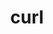 ---
title: "curl"
layout: cache
categories: [package, develop-2023-10-01]
meta: {"versions": ["7.88.1", "8.1.2"], "compilers": ["apple-clang@=14.0.0", "cce@=15.0.1", "gcc@=10.3.0", "gcc@=11.1.0", "gcc@=11.3.0", "gcc@=12.1.0", "gcc@=7.3.1", "gcc@=7.5.0", "oneapi@=2023.2.0"], "oss": ["amzn2", "rhel8", "sle_hpc15", "ubuntu18.04", "ubuntu20.04", "ubuntu22.04", "ventura"], "platforms": ["darwin", "linux"], "targets": ["aarch64", "neoverse_n1", "ppc64le", "x86_64", "x86_64_v3", "x86_64_v4", "zen4"], "stacks": ["aws-isc", "aws-isc-aarch64", "build_systems", "data-vis-sdk", "e4s", "e4s-cray-rhel", "e4s-cray-sles", "e4s-oneapi", "e4s-power", "gpu-tests", "ml-darwin-aarch64-mps", "ml-linux-x86_64-cpu", "ml-linux-x86_64-cuda", "ml-linux-x86_64-rocm", "radiuss", "radiuss-aws", "radiuss-aws-aarch64", "root", "tutorial"], "num_specs": 15, "num_specs_by_stack": {"root": 15, "ml-darwin-aarch64-mps": 1, "radiuss-aws-aarch64": 2, "aws-isc-aarch64": 2, "aws-isc": 1, "radiuss-aws": 1, "e4s-cray-rhel": 1, "e4s-oneapi": 1, "e4s-power": 2, "gpu-tests": 1, "e4s": 2, "data-vis-sdk": 1, "e4s-cray-sles": 1, "build_systems": 2, "radiuss": 1, "ml-linux-x86_64-rocm": 1, "ml-linux-x86_64-cuda": 1, "tutorial": 2, "ml-linux-x86_64-cpu": 1}}
spec_details: [{"hash": "ploeeanzkd5tfkfcxb5rbrl3ifsypnf5", "compiler": "apple-clang@=14.0.0", "versions": ["8.1.2"], "os": "ventura", "platform": "darwin", "target": "aarch64", "variants": ["build_system=autotools", "~gssapi", "~ldap", "~libidn2", "~librtmp", "libs=shared,static", "~libssh", "~libssh2", "+nghttp2", "tls=secure_transport"], "stacks": ["root", "ml-darwin-aarch64-mps"], "size": "-", "tarball": "https://binaries.spack.io/releases/develop-2023-10-01/build_cache/darwin-ventura-aarch64/apple-clang-14.0.0/curl-8.1.2/darwin-ventura-aarch64-apple-clang-14.0.0-curl-8.1.2-ploeeanzkd5tfkfcxb5rbrl3ifsypnf5.spack"}, {"hash": "ufkruiearfaodnuw5zriw7eeqksh4iks", "compiler": "gcc@=7.3.1", "versions": ["8.1.2"], "os": "amzn2", "platform": "linux", "target": "aarch64", "variants": ["build_system=autotools", "~gssapi", "~ldap", "~libidn2", "~librtmp", "libs=shared,static", "~libssh", "~libssh2", "+nghttp2", "tls=openssl"], "stacks": ["radiuss-aws-aarch64", "root", "aws-isc-aarch64"], "size": "-", "tarball": "https://binaries.spack.io/releases/develop-2023-10-01/build_cache/linux-amzn2-aarch64/gcc-7.3.1/curl-8.1.2/linux-amzn2-aarch64-gcc-7.3.1-curl-8.1.2-ufkruiearfaodnuw5zriw7eeqksh4iks.spack"}, {"hash": "ic3ddjpd6exl6r6eugim7wbgrdua7axk", "compiler": "gcc@=7.3.1", "versions": ["8.1.2"], "os": "amzn2", "platform": "linux", "target": "neoverse_n1", "variants": ["build_system=autotools", "~gssapi", "~ldap", "~libidn2", "~librtmp", "libs=shared,static", "~libssh", "~libssh2", "+nghttp2", "tls=openssl"], "stacks": ["radiuss-aws-aarch64", "root", "aws-isc-aarch64"], "size": "-", "tarball": "https://binaries.spack.io/releases/develop-2023-10-01/build_cache/linux-amzn2-neoverse_n1/gcc-7.3.1/curl-8.1.2/linux-amzn2-neoverse_n1-gcc-7.3.1-curl-8.1.2-ic3ddjpd6exl6r6eugim7wbgrdua7axk.spack"}, {"hash": "soeyethzwhm64feqq6ghigdlony5s2i6", "compiler": "gcc@=7.3.1", "versions": ["8.1.2"], "os": "amzn2", "platform": "linux", "target": "x86_64_v3", "variants": ["build_system=autotools", "~gssapi", "~ldap", "~libidn2", "~librtmp", "libs=shared,static", "~libssh", "~libssh2", "+nghttp2", "tls=openssl"], "stacks": ["aws-isc", "root", "radiuss-aws"], "size": "-", "tarball": "https://binaries.spack.io/releases/develop-2023-10-01/build_cache/linux-amzn2-x86_64_v3/gcc-7.3.1/curl-8.1.2/linux-amzn2-x86_64_v3-gcc-7.3.1-curl-8.1.2-soeyethzwhm64feqq6ghigdlony5s2i6.spack"}, {"hash": "44h5lwzbozb24ileerbmcggmkjm2axcj", "compiler": "cce@=15.0.1", "versions": ["8.1.2"], "os": "rhel8", "platform": "linux", "target": "zen4", "variants": ["build_system=autotools", "~gssapi", "~ldap", "~libidn2", "~librtmp", "libs=shared,static", "~libssh", "~libssh2", "+nghttp2", "tls=openssl"], "stacks": ["root", "e4s-cray-rhel"], "size": "-", "tarball": "https://binaries.spack.io/releases/develop-2023-10-01/build_cache/linux-rhel8-zen4/cce-15.0.1/curl-8.1.2/linux-rhel8-zen4-cce-15.0.1-curl-8.1.2-44h5lwzbozb24ileerbmcggmkjm2axcj.spack"}, {"hash": "7xt5hitmvbt3fjrcqmba7xfalf5aeork", "compiler": "oneapi@=2023.2.0", "versions": ["8.1.2"], "os": "ubuntu20.04", "platform": "linux", "target": "x86_64", "variants": ["build_system=autotools", "~gssapi", "~ldap", "~libidn2", "~librtmp", "libs=shared,static", "~libssh", "~libssh2", "+nghttp2", "tls=openssl"], "stacks": ["root", "e4s-oneapi"], "size": "-", "tarball": "https://binaries.spack.io/releases/develop-2023-10-01/build_cache/linux-ubuntu20.04-x86_64/oneapi-2023.2.0/curl-8.1.2/linux-ubuntu20.04-x86_64-oneapi-2023.2.0-curl-8.1.2-7xt5hitmvbt3fjrcqmba7xfalf5aeork.spack"}, {"hash": "7i4mhhlq74fmwhz2uimghlngpu2l6ja4", "compiler": "gcc@=11.1.0", "versions": ["8.1.2"], "os": "ubuntu20.04", "platform": "linux", "target": "ppc64le", "variants": ["build_system=autotools", "~gssapi", "~ldap", "~libidn2", "~librtmp", "libs=shared,static", "~libssh", "~libssh2", "+nghttp2", "tls=openssl"], "stacks": ["e4s-power", "root"], "size": "-", "tarball": "https://binaries.spack.io/releases/develop-2023-10-01/build_cache/linux-ubuntu20.04-ppc64le/gcc-11.1.0/curl-8.1.2/linux-ubuntu20.04-ppc64le-gcc-11.1.0-curl-8.1.2-7i4mhhlq74fmwhz2uimghlngpu2l6ja4.spack"}, {"hash": "7whmotdkj6ztrdaqnnbxeb5vtegopukj", "compiler": "gcc@=11.1.0", "versions": ["8.1.2"], "os": "ubuntu20.04", "platform": "linux", "target": "x86_64_v3", "variants": ["build_system=autotools", "~gssapi", "~ldap", "~libidn2", "~librtmp", "libs=shared,static", "~libssh", "~libssh2", "+nghttp2", "tls=openssl"], "stacks": ["root", "gpu-tests", "e4s", "data-vis-sdk"], "size": "-", "tarball": "https://binaries.spack.io/releases/develop-2023-10-01/build_cache/linux-ubuntu20.04-x86_64_v3/gcc-11.1.0/curl-8.1.2/linux-ubuntu20.04-x86_64_v3-gcc-11.1.0-curl-8.1.2-7whmotdkj6ztrdaqnnbxeb5vtegopukj.spack"}, {"hash": "3tmf6bh4s6hg35nfumejem5xihd6choc", "compiler": "gcc@=10.3.0", "versions": ["8.1.2"], "os": "sle_hpc15", "platform": "linux", "target": "x86_64_v4", "variants": ["build_system=autotools", "~gssapi", "~ldap", "~libidn2", "~librtmp", "libs=shared,static", "~libssh", "~libssh2", "+nghttp2", "tls=openssl"], "stacks": ["e4s-cray-sles", "root"], "size": "-", "tarball": "https://binaries.spack.io/releases/develop-2023-10-01/build_cache/linux-sle_hpc15-x86_64_v4/gcc-10.3.0/curl-8.1.2/linux-sle_hpc15-x86_64_v4-gcc-10.3.0-curl-8.1.2-3tmf6bh4s6hg35nfumejem5xihd6choc.spack"}, {"hash": "hvex5xvolsb3dby2tbdr7p4kaqkzk537", "compiler": "gcc@=7.5.0", "versions": ["8.1.2"], "os": "ubuntu18.04", "platform": "linux", "target": "x86_64_v3", "variants": ["build_system=autotools", "~gssapi", "~ldap", "~libidn2", "~librtmp", "libs=shared,static", "~libssh", "~libssh2", "+nghttp2", "tls=openssl"], "stacks": ["root", "build_systems", "radiuss"], "size": "-", "tarball": "https://binaries.spack.io/releases/develop-2023-10-01/build_cache/linux-ubuntu18.04-x86_64_v3/gcc-7.5.0/curl-8.1.2/linux-ubuntu18.04-x86_64_v3-gcc-7.5.0-curl-8.1.2-hvex5xvolsb3dby2tbdr7p4kaqkzk537.spack"}, {"hash": "hi77756iumsjeajldzviegkwlz4qh3o3", "compiler": "gcc@=7.5.0", "versions": ["7.88.1"], "os": "ubuntu18.04", "platform": "linux", "target": "x86_64_v3", "variants": ["build_system=autotools", "~gssapi", "~ldap", "+libidn2", "~librtmp", "libs=shared,static", "~libssh", "~libssh2", "+nghttp2", "tls=openssl"], "stacks": ["root", "build_systems"], "size": "-", "tarball": "https://binaries.spack.io/releases/develop-2023-10-01/build_cache/linux-ubuntu18.04-x86_64_v3/gcc-7.5.0/curl-7.88.1/linux-ubuntu18.04-x86_64_v3-gcc-7.5.0-curl-7.88.1-hi77756iumsjeajldzviegkwlz4qh3o3.spack"}, {"hash": "gbhjculonh3bo3tydqnuzrxgiepus4e5", "compiler": "gcc@=11.1.0", "versions": ["7.88.1"], "os": "ubuntu20.04", "platform": "linux", "target": "ppc64le", "variants": ["build_system=autotools", "~gssapi", "~ldap", "+libidn2", "~librtmp", "libs=shared,static", "~libssh", "~libssh2", "+nghttp2", "tls=openssl"], "stacks": ["e4s-power", "root"], "size": "-", "tarball": "https://binaries.spack.io/releases/develop-2023-10-01/build_cache/linux-ubuntu20.04-ppc64le/gcc-11.1.0/curl-7.88.1/linux-ubuntu20.04-ppc64le-gcc-11.1.0-curl-7.88.1-gbhjculonh3bo3tydqnuzrxgiepus4e5.spack"}, {"hash": "ljy43qxitighqmms7b7iesp7eonyvyyj", "compiler": "gcc@=11.1.0", "versions": ["7.88.1"], "os": "ubuntu20.04", "platform": "linux", "target": "x86_64_v3", "variants": ["build_system=autotools", "~gssapi", "~ldap", "+libidn2", "~librtmp", "libs=shared,static", "~libssh", "~libssh2", "+nghttp2", "tls=openssl"], "stacks": ["root", "e4s"], "size": "-", "tarball": "https://binaries.spack.io/releases/develop-2023-10-01/build_cache/linux-ubuntu20.04-x86_64_v3/gcc-11.1.0/curl-7.88.1/linux-ubuntu20.04-x86_64_v3-gcc-11.1.0-curl-7.88.1-ljy43qxitighqmms7b7iesp7eonyvyyj.spack"}, {"hash": "itzmxmihaqw36sfb4fsnwri45a63qlte", "compiler": "gcc@=11.3.0", "versions": ["8.1.2"], "os": "ubuntu22.04", "platform": "linux", "target": "x86_64_v3", "variants": ["build_system=autotools", "~gssapi", "~ldap", "~libidn2", "~librtmp", "libs=shared,static", "~libssh", "~libssh2", "+nghttp2", "tls=openssl"], "stacks": ["ml-linux-x86_64-rocm", "root", "ml-linux-x86_64-cuda", "tutorial", "ml-linux-x86_64-cpu"], "size": "-", "tarball": "https://binaries.spack.io/releases/develop-2023-10-01/build_cache/linux-ubuntu22.04-x86_64_v3/gcc-11.3.0/curl-8.1.2/linux-ubuntu22.04-x86_64_v3-gcc-11.3.0-curl-8.1.2-itzmxmihaqw36sfb4fsnwri45a63qlte.spack"}, {"hash": "t7fsgogbzqbhaesofq3xdulqeqdyx3b7", "compiler": "gcc@=12.1.0", "versions": ["8.1.2"], "os": "ubuntu22.04", "platform": "linux", "target": "x86_64_v3", "variants": ["build_system=autotools", "~gssapi", "~ldap", "~libidn2", "~librtmp", "libs=shared,static", "~libssh", "~libssh2", "+nghttp2", "tls=openssl"], "stacks": ["root", "tutorial"], "size": "-", "tarball": "https://binaries.spack.io/releases/develop-2023-10-01/build_cache/linux-ubuntu22.04-x86_64_v3/gcc-12.1.0/curl-8.1.2/linux-ubuntu22.04-x86_64_v3-gcc-12.1.0-curl-8.1.2-t7fsgogbzqbhaesofq3xdulqeqdyx3b7.spack"}]
---
